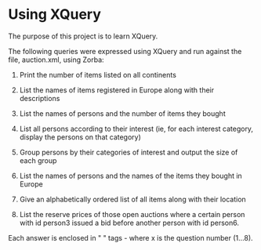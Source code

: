 # Using XQuery
The purpose of this project is to learn XQuery.

The following queries were expressed using XQuery and run against the file, auction.xml, using Zorba:

1.	Print the number of items listed on all continents

2.	List the names of items registered in Europe along with their descriptions

3.	List the names of persons and the number of items they bought

4.	List all persons according to their interest (ie, for each interest category, display the persons on that category)

5.	Group persons by their categories of interest and output the size of each group

6.	List the names of persons and the names of the items they bought in Europe

7.	Give an alphabetically ordered list of all items along with their location

8.	List the reserve prices of those open auctions where a certain person with id person3 issued a bid before another person with id person6.

Each answer is enclosed in "<queryx> </queryx>" tags - where x is the question number (1…8).
